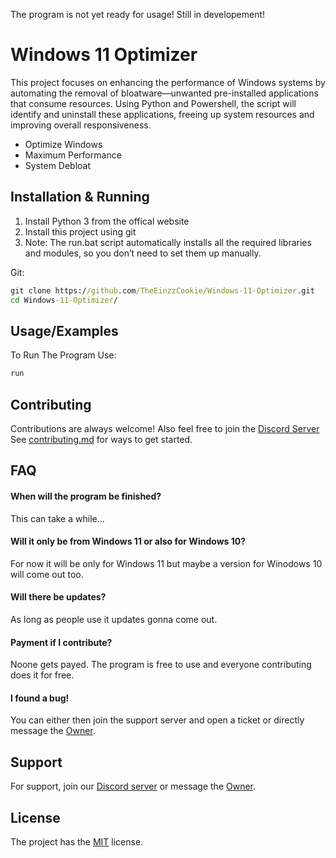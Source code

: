 The program is not yet ready for usage! Still in developement!


# Windows 11 Optimizer

This project focuses on enhancing the performance of Windows systems by automating the removal of bloatware—unwanted pre-installed applications that consume resources. Using Python and Powershell, the script will identify and uninstall these applications, freeing up system resources and improving overall responsiveness.
- Optimize Windows
- Maximum Performance
- System Debloat

## Installation & Running

1. Install Python 3 from the offical website
2. Install this project using git
3. Note: The run.bat script automatically installs all the required libraries and modules, so you don’t need to set them up manually.

Git:
```cmd
git clone https://github.com/TheEinzzCookie/Windows-11-Optimizer.git
cd Windows-11-Optimizer/
```

## Usage/Examples

To Run The Program Use:
```cmd
run
```

## Contributing

Contributions are always welcome! Also feel free to join the [Discord Server](https://providence-ho.neocities.org/discord/invite?id=dynamic-scripting-932920580989128754)
See [contributing.md](https://github.com/TheEinzzCookie/Windows-11-Optimizer/blob/main/CONTRIBUTING.md) for ways to get started.


## FAQ

#### When will the program be finished?

This can take a while...

#### Will it only be from Windows 11 or also for Windows 10?

For now it will be only for Windows 11 but maybe a version for Winodows 10 will come out too.

#### Will there be updates?

As long as people use it updates gonna come out.

#### Payment if I contribute?

Noone gets payed. The program is free to use and everyone contributing does it for free.

#### I found a bug!

You can either then join the support server and open a ticket or directly message the [Owner](https://discordapp.com/users/672737796699455492).

## Support

For support, join our [Discord server](https://discord.gg/txEqBsKTxd) or message the [Owner](https://discordapp.com/users/672737796699455492).

## License

The project has the [MIT](https://choosealicense.com/licenses/mit/) license.
